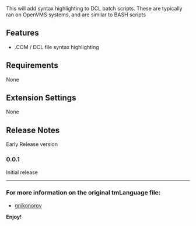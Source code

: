 
This will add syntax highlighting to DCL batch scripts. These are typically ran on OpenVMS systems, and are similar to BASH scripts

## Features

- .COM / DCL file syntax highlighting

## Requirements

None

## Extension Settings

None

## Release Notes

Early Release version

### 0.0.1

Initial release

-----------------------------------------------------------------------------------------------------------

### For more information on the original tmLanguage file:

* [gnikonorov](https://github.com/gnikonorov/OpenVMS-DCL-Sublime-Lang-Support)

**Enjoy!**
